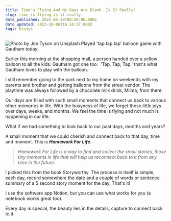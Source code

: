 ```yaml
---
title: Time's Flying And My Days Are Blank. Is It Really?
slug: time-is-flying-is-it-really
date_published: 2021-05-30T00:00:00.000Z
date_updated: 2022-10-06T16:14:37.000Z
tags: Essays
---
```


![Photo by Jon Tyson on Unsplash](__GHOST_URL__/content/images/balloon.jpg)
Played 'tap tap tap' balloon game with Gautham today.

Earlier this morning at the shopping mall, a person handed over a yellow balloon to all the kids. Gautham got one too.  'Tap, Tap, Tap,' that's what Gautham loves to play with the balloon.

I still remember going to the park next to my home on weekends with my parents and brother and getting balloons from the street vendor. The playtime was always followed by a chocolate milk drink, Milma, from there.

Our days are filled with such small moments that connect us back to various other memories in life. With the busyness of life, we forget these little joys over days, weeks, and months. We feel the time is flying and not much is happening in our life.

What if we had something to look back to our past days, months and years?

A small moment that we could cherish and connect back to that day, time and moment. This is ***Homework For Life*.**

> *Homework For Life is a way to find and collect the small stories, those tiny moments in life that will help us reconnect back to it from any time in the future.*

I picked this from the book Storyworthy. The process in itself is simple, each day, record somewhere the date and a couple of words or sentence summary of a 5 second story moment for the day. That's it!

I use the software app Notion, but you can use what works for you (a notebook works great too).

Every day is special, the beauty lies in the details, capture to connect back to it.
